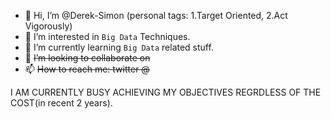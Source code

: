- 👋 Hi, I’m @Derek-Simon (personal tags: 1.Target Oriented, 2.Act Vigorously)
- 👀 I’m interested in `Big Data` Techniques.
- 🌱 I’m currently learning `Big Data` related stuff.
- 💞️ <del>I’m looking to collaborate on <del> 
- 📫 <del>How to reach me: twitter @</del>
  
I AM CURRENTLY BUSY ACHIEVING MY OBJECTIVES REGRDLESS OF THE COST(in recent 2 years).  

<!---
Derek-Simon/Derek-Simon is a ✨ special ✨ repository because its `README.md` (this file) appears on your GitHub profile.
You can click the Preview link to take a look at your changes.
--->
